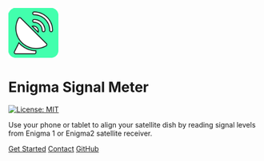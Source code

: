 
![](logo.png) 
# Enigma Signal Meter
[![License: MIT](https://img.shields.io/badge/License-MIT-purple.svg)](https://opensource.org/licenses/MIT)

Use your phone or tablet to align your satellite dish by reading signal levels from Enigma 1 or Enigma2 satellite receiver.

[Get Started](gettingstarted.md)
[Contact](mailto:development@krkadoni.com)
[GitHub](https://github.com/shaxxx/Signalmeter2/)
